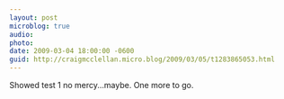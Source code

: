 ```yaml
---
layout: post
microblog: true
audio: 
photo: 
date: 2009-03-04 18:00:00 -0600
guid: http://craigmcclellan.micro.blog/2009/03/05/t1283865053.html
---
```

Showed test 1 no mercy...maybe. One more to go.
